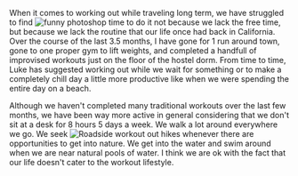 When it comes to working out while traveling long term, we have struggled to find ![](health/funnyWorkout_opt.jpg "funny photoshop") time to do it not because we lack the free time, but because we lack the routine that our life once had back in California. Over the course of the last 3.5 months, I have gone for 1 run around town, gone to one proper gym to lift weights, and completed a handfull of improvised workouts just on the floor of the hostel dorm. From time to time, Luke has suggested working out while we wait for something or to make a completely chill day a little more productive like when we were spending the entire day on a beach.

Although we haven't completed many traditional workouts over the last few months, we have been way  more active in general considering that we don't sit at a desk for 8 hours 5 days a week. We walk a lot around everywhere we go. We seek ![](health/roadsideWorkout_opt.jpg "Roadside workout") out hikes whenever there are opportunities to get into nature. We get into the water and swim around when we are near natural pools of water. I think we are ok with the fact that our life doesn't cater to the workout lifestyle.